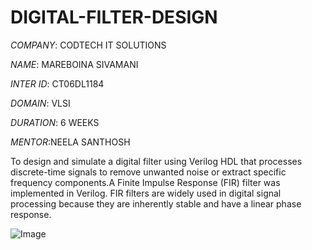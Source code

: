 # DIGITAL-FILTER-DESIGN

*COMPANY*: CODTECH IT SOLUTIONS

*NAME*: MAREBOINA SIVAMANI

*INTER ID*: CT06DL1184

*DOMAIN*: VLSI

*DURATION*: 6 WEEKS

*MENTOR*:NEELA SANTHOSH

To design and simulate a digital filter using Verilog HDL that processes discrete-time signals to remove unwanted noise or extract specific frequency components.A Finite Impulse Response (FIR) filter was implemented in Verilog. FIR filters are widely used in digital signal processing because they are inherently stable and have a linear phase response.

![Image](https://github.com/user-attachments/assets/1c283a33-986c-4802-9119-c52fd7d094d4)
